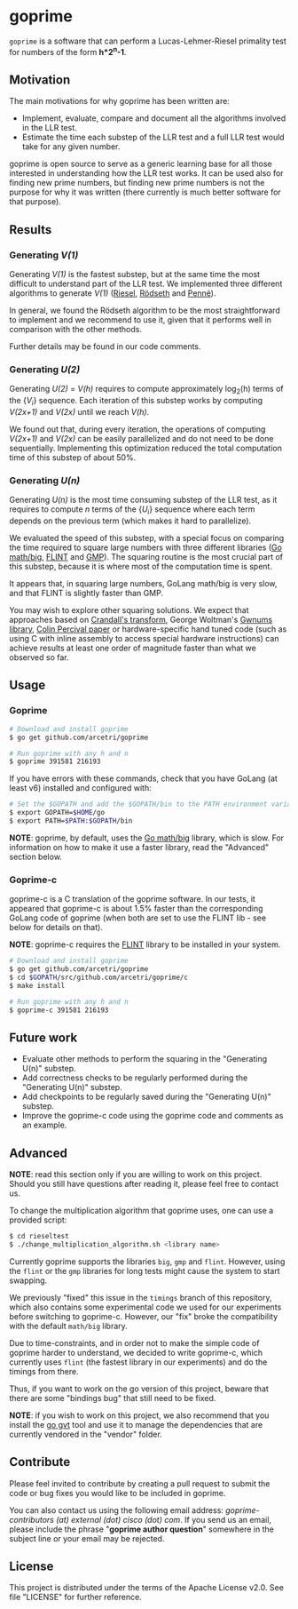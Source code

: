 # goprime

`goprime` is a software that can perform a Lucas-Lehmer-Riesel primality test for numbers of the form 
__h*2<sup>n</sup>-1__.

## Motivation

The main motivations for why goprime has been written are:

- Implement, evaluate, compare and document all the algorithms involved in the LLR test.
- Estimate the time each substep of the LLR test and a full LLR test would take for any given number.

goprime is open source to serve as a generic learning base for all those interested in understanding how the LLR test 
works. It can be used also for finding new prime numbers, but finding new prime numbers is not the purpose for 
why it was written (there currently is much better software for that purpose).

## Results

### Generating _V(1)_

Generating _V(1)_ is the fastest substep, but at the same time the most difficult to understand part of the LLR test.
We implemented three different algorithms to generate _V(1)_ ([Riesel][riesel], [Rödseth][rodseth] and [Penné][penne]).

In general, we found the Rödseth algorithm to be the most straightforward to implement and we recommend to use it, 
given that it performs well in comparison with the other methods.

Further details may be found in our code comments. 

### Generating _U(2)_

Generating _U(2)_ = _V(h)_ requires to compute approximately log<sub>2</sub>(h) terms of the {_V<sub>i<sub>_} sequence.
Each iteration of this substep works by computing _V(2x+1)_ and _V(2x)_ until we reach _V(h)_.

We found out that, during every iteration, the operations of computing _V(2x+1)_ and _V(2x)_ can be easily 
parallelized and do not need to be done sequentially. Implementing this optimization reduced the total
computation time of this substep of about 50%.

### Generating _U(n)_

Generating _U(n)_ is the most time consuming substep of the LLR test, as it requires to compute _n_ terms of the 
{_U<sub>i<sub>_} sequence where each term depends on the previous term (which makes it hard to parallelize). 

We evaluated the speed of this substep, with a special focus on comparing the time required to square large 
numbers with three different libraries ([Go math/big][big], [FLINT][flint] and [GMP][gmp]). The squaring routine is the 
most crucial part of this substep, because it is where most of the computation time is spent.

It appears that, in squaring large numbers, GoLang math/big is very slow, and that FLINT is slightly faster than GMP.

You may wish to explore other squaring solutions. We expect that approaches based on [Crandall's transform][crandall], 
George Woltman's [Gwnums library][gwnums], [Colin Percival paper][percival] or hardware-specific hand tuned code 
(such as using C with inline assembly to access special hardware instructions) can achieve results at least one 
order of magnitude faster than what we observed so far.

## Usage

### Goprime

```sh
# Download and install goprime
$ go get github.com/arcetri/goprime

# Run goprime with any h and n
$ goprime 391581 216193
```

If you have errors with these commands, check that you have GoLang (at least v6) installed and configured with:
    
```sh
# Set the $GOPATH and add the $GOPATH/bin to the PATH environment variable if not already done.
$ export GOPATH=$HOME/go
$ export PATH=$PATH:$GOPATH/bin
```

__NOTE__: goprime, by default, uses the [Go math/big][big] library, which is slow.
For information on how to make it use a faster library, read the "Advanced" section below.

### Goprime-c

goprime-c is a C translation of the goprime software. In our tests, it appeared that goprime-c is about 1.5% faster 
than the corresponding GoLang code of goprime (when both are set to use the FLINT lib - see below for details on that).

__NOTE__: goprime-c requires the [FLINT][flint] library to be installed in your system.

```sh
# Download and install goprime
$ go get github.com/arcetri/goprime
$ cd $GOPATH/src/github.com/arcetri/goprime/c
$ make install

# Run goprime with any h and n
$ goprime-c 391581 216193
```

## Future work

- Evaluate other methods to perform the squaring in the "Generating U(n)" substep.
- Add correctness checks to be regularly performed during the "Generating U(n)" substep.
- Add checkpoints to be regularly saved during the "Generating U(n)" substep.
- Improve the goprime-c code using the goprime code and comments as an example.

## Advanced

__NOTE__: read this section only if you are willing to work on this project. Should you still have questions after
 reading it, please feel free to contact us.

To change the multiplication algorithm that goprime uses, one can use a provided script:
```sh
$ cd rieseltest
$ ./change_multiplication_algorithm.sh <library name>
```

Currently goprime supports the libraries `big`, `gmp` and `flint`. However, using the `flint` or the `gmp` libraries
for long tests might cause the system to start swapping.

We previously "fixed" this issue in the `timings` branch of this repository, which also contains some
experimental code we used for our experiments before switching to goprime-c. However, our "fix" broke the
compatibility with the default `math/big` library. 

Due to time-constraints, and in order not to make the simple code of goprime harder to understand, we decided
to write goprime-c, which currently uses `flint` (the fastest library in our experiments) and do the timings
from there.

Thus, if you want to work on the go version of this project, beware that there are some "bindings bug" that
still need to be fixed.

__NOTE__: if you wish to work on this project, we also recommend that you install the [go gvt][gvt] tool 
and use it to manage the dependencies that are currently vendored in the "vendor" folder.

## Contribute

Please feel invited to contribute by creating a pull request to submit the code or bug fixes you would like to be 
included in goprime.

You can also contact us using the following email address: *goprime-contributors (at) external (dot) cisco (dot) com*.
If you send us an email, please include the phrase "__goprime author question__" somewhere in the subject line or 
your email may be rejected.

## License

This project is distributed under the terms of the Apache License v2.0. See file "LICENSE" for further reference.

[rodseth]: <http://folk.uib.no/nmaoy/papers/luc.pdf>
[riesel]: <http://www.ams.org/journals/mcom/1969-23-108/S0025-5718-1969-0262163-1/S0025-5718-1969-0262163-1.pdf>
[penne]: <http://jpenne.free.fr/index2.html>
[flint]: <http://www.flintlib.org/>
[gmp]: <https://gmplib.org>
[big]: <https://golang.org/pkg/math/big/>
[gwnums]: <https://www.mersenne.org/download/>
[crandall]: <http://www.ams.org/journals/mcom/1994-62-205/S0025-5718-1994-1185244-1/S0025-5718-1994-1185244-1.pdf>
[percival]: <http://www.daemonology.net/papers/fft.pdf>
[gvt]: <https://github.com/FiloSottile/gvt>
